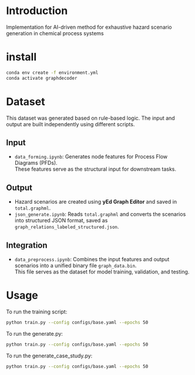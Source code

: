 # Introduction

Implementation for AI-driven method for exhaustive hazard scenario generation in chemical process systems

# install

```bash
conda env create -f environment.yml
conda activate graphdecoder
```

# Dataset

This dataset was generated based on rule-based logic. The input and output are built independently using different scripts.

## Input

- `data_forming.ipynb`: Generates node features for Process Flow Diagrams (PFDs).  
  These features serve as the structural input for downstream tasks.

## Output

- Hazard scenarios are created using **yEd Graph Editor** and saved in `total.graphml`.
- `json_generate.ipynb`: Reads `total.graphml` and converts the scenarios into structured JSON format, saved as `graph_relations_labeled_structured.json`.

## Integration

- `data_preprocess.ipynb`: Combines the input features and output scenarios into a unified binary file `graph_data.bin`.  
  This file serves as the dataset for model training, validation, and testing.


# Usage 

To run the training script:

```bash
python train.py --config configs/base.yaml --epochs 50

```

To run the generate.py:

```bash
python train.py --config configs/base.yaml --epochs 50

```

To run the generate_case_study.py:

```bash
python train.py --config configs/base.yaml --epochs 50

```
